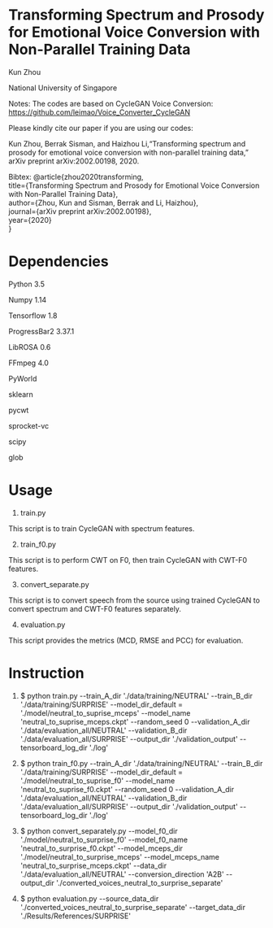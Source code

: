 # Transforming Spectrum and Prosody for Emotional Voice Conversion with Non-Parallel Training Data

Kun Zhou

National University of Singapore

Notes: 
The codes are based on CycleGAN Voice Conversion: https://github.com/leimao/Voice_Converter_CycleGAN

Please kindly cite our paper if you are using our codes:

Kun  Zhou,  Berrak  Sisman,  and  Haizhou  Li,“Transforming spectrum and prosody for emotional voice conversion with non-parallel training data,” arXiv preprint arXiv:2002.00198, 2020.

Bibtex:
@article{zhou2020transforming, <br>
  title={Transforming Spectrum and Prosody for Emotional Voice Conversion with Non-Parallel Training Data},<br>
  author={Zhou, Kun and Sisman, Berrak and Li, Haizhou},<br>
  journal={arXiv preprint arXiv:2002.00198},<br>
  year={2020}<br>
}


# Dependencies

Python 3.5

Numpy 1.14

Tensorflow 1.8

ProgressBar2 3.37.1

LibROSA 0.6

FFmpeg 4.0

PyWorld

sklearn

pycwt

sprocket-vc

scipy

glob

# Usage

1. train.py

This script is to train CycleGAN with spectrum features.

2. train_f0.py

This script is to perform CWT on F0, then train CycleGAN with CWT-F0 features.

3. convert_separate.py

This script is to convert speech from the source using trained CycleGAN to convert spectrum and CWT-F0 features separately.

4. evaluation.py

This script provides the metrics (MCD, RMSE and PCC) for evaluation.

# Instruction

1. $ python train.py --train_A_dir './data/training/NEUTRAL' --train_B_dir './data/training/SURPRISE' --model_dir_default = './model/neutral_to_suprise_mceps' --model_name 'neutral_to_suprise_mceps.ckpt' --random_seed 0 --validation_A_dir './data/evaluation_all/NEUTRAL' --validation_B_dir './data/evaluation_all/SURPRISE' --output_dir './validation_output' --tensorboard_log_dir './log'

2. $ python train_f0.py --train_A_dir './data/training/NEUTRAL' --train_B_dir './data/training/SURPRISE' --model_dir_default = './model/neutral_to_suprise_f0' --model_name 'neutral_to_suprise_f0.ckpt' --random_seed 0 --validation_A_dir './data/evaluation_all/NEUTRAL' --validation_B_dir './data/evaluation_all/SURPRISE' --output_dir './validation_output' --tensorboard_log_dir './log' 

3. $ python convert_separately.py --model_f0_dir './model/neutral_to_surprise_f0' --model_f0_name 'neutral_to_surprise_f0.ckpt' --model_mceps_dir './model/neutral_to_surprise_mceps' --model_mceps_name 'neutral_to_surprise_mceps.ckpt' --data_dir './data/evaluation_all/NEUTRAL' --conversion_direction 'A2B' --output_dir './converted_voices_neutral_to_surprise_separate'

4. $ python evaluation.py --source_data_dir './converted_voices_neutral_to_surprise_separate' --target_data_dir './Results/References/SURPRISE'





